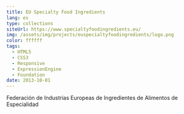 ```yaml
---
title: EU Specialty Food Ingredients
lang: es
type: collections
siteUrl: https://www.specialtyfoodingredients.eu/
img: /assets/img/projects/euspecialtyfoodingredients/logo.png
color: ffffff
tags:
  - HTML5
  - CSS3
  - Responsive
  - ExpressionEngine
  - Foundation
date: 2013-10-01
---
```


Federación de Industrias Europeas de Ingredientes de Alimentos de Especialidad
